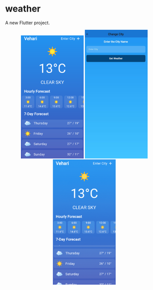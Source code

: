 # weather

A new Flutter project.
<p align="center">
  <img src="images/1.jpeg" alt="Image 4" width="200">
  <img src="images/2.jpeg" alt="Image 3" width="200">
  <img src="images/3.gif" alt="Image 3" width="200">
</p>

